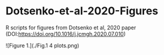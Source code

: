 # Dotsenko-et-al-2020-Figures
R scripts for figures from Dotsenko et al, 2020 paper (DOI:https://doi.org/10.1016/j.jcmgh.2020.07.010)

![Figure 1.](./Fig.1 4 plots.png)
